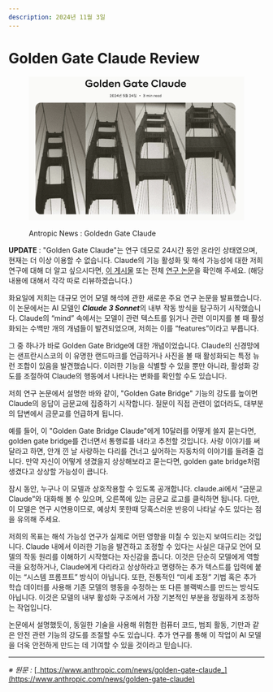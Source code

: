 ```yaml
---
description: 2024년 11월 3일
---
```


# Golden Gate Claude Review

<figure><img src="../.gitbook/assets/image (34).png" alt=""><figcaption><p>Antropic News : Goldedn Gate Claude</p></figcaption></figure>

**UPDATE** : "Golden Gate Claude"는 연구 데모로 24시간 동안 온라인 상태였으며, 현재는 더 이상 이용할 수 없습니다. Claude의 기능 활성화 및 해석 가능성에 대한 저희 연구에 대해 더 알고 싶으시다면, [이 게시물](https://www.anthropic.com/news/mapping-mind-language-model) 또는 전체 [연구 논문](https://transformer-circuits.pub/2024/scaling-monosemanticity/index.html)을 확인해 주세요. (해당 내용에 대해서 각각 따로 리뷰하겠습니다.)

화요일에 저희는 대규모 언어 모델 해석에 관한 새로운 주요 연구 논문을 발표했습니다. 이 논문에서는 AI 모델인 _**Claude 3 Sonnet**_&#xC758; 내부 작동 방식을 탐구하기 시작했습니다. Claude의 “mind” 속에서는 모델이 관련 텍스트를 읽거나 관련 이미지를 볼 때 활성화되는 수백만 개의 개념들이 발견되었으며, 저희는 이를 “features”이라고 부릅니다.

그 중 하나가 바로 Golden Gate Bridge에 대한 개념이었습니다. Claude의 신경망에는 샌프란시스코의 이 유명한 랜드마크를 언급하거나 사진을 볼 때 활성화되는 특정 뉴런 조합이 있음을 발견했습니다. 이러한 기능을 식별할 수 있을 뿐만 아니라, 활성화 강도를 조절하여 Claude의 행동에서 나타나는 변화를 확인할 수도 있습니다.

저희 연구 논문에서 설명한 바와 같이, "Golden Gate Bridge" 기능의 강도를 높이면 Claude의 응답이 금문교에 집중하기 시작합니다. 질문이 직접 관련이 없더라도, 대부분의 답변에서 금문교를 언급하게 됩니다.

예를 들어, 이 "Golden Gate Bridge Claude"에게 10달러를 어떻게 쓸지 묻는다면, golden gate bridge를 건너면서 통행료를 내라고 추천할 것입니다. 사랑 이야기를 써달라고 하면, 안개 낀 날 사랑하는 다리를 건너고 싶어하는 자동차의 이야기를 들려줄 겁니다. 만약 자신이 어떻게 생겼을지 상상해보라고 묻는다면, golden gate bridge처럼 생겼다고 상상할 가능성이 큽니다.

잠시 동안, 누구나 이 모델과 상호작용할 수 있도록 공개합니다. claude.ai에서 “금문교 Claude”와 대화해 볼 수 있으며, 오른쪽에 있는 금문교 로고를 클릭하면 됩니다. 다만, 이 모델은 연구 시연용이므로, 예상치 못한때 당혹스러운 반응이 나타날 수도 있다는 점을 유의해 주세요.

저희의 목표는 해석 가능성 연구가 실제로 어떤 영향을 미칠 수 있는지 보여드리는 것입니다. Claude 내에서 이러한 기능을 발견하고 조정할 수 있다는 사실은 대규모 언어 모델의 작동 원리를 이해하기 시작했다는 자신감을 줍니다. 이것은 단순히 모델에게 역할극을 요청하거나, Claude에게 다리라고 상상하라고 명령하는 추가 텍스트를 입력에 붙이는 “시스템 프롬프트” 방식이 아닙니다. 또한, 전통적인 “미세 조정” 기법 혹은 추가 학습 데이터를 사용해 기존 모델의 행동을 수정하는 또 다른 블랙박스를 만드는 방식도 아닙니다. 이것은 모델의 내부 활성화 구조에서 가장 기본적인 부분을 정밀하게 조정하는 작업입니다.

논문에서 설명했듯이, 동일한 기술을 사용해 위험한 컴퓨터 코드, 범죄 활동, 기만과 같은 안전 관련 기능의 강도를 조절할 수도 있습니다. 추가 연구를 통해 이 작업이 AI 모델을 더욱 안전하게 만드는 데 기여할 수 있을 것이라고 믿습니다.

***

_※ 원문 :_ [_https://www.anthropic.com/news/golden-gate-claude_](https://www.anthropic.com/news/golden-gate-claude)

